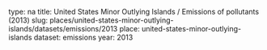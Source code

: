 type: na
title: United States Minor Outlying Islands / Emissions of pollutants (2013)
slug: places/united-states-minor-outlying-islands/datasets/emissions/2013
place: united-states-minor-outlying-islands
dataset: emissions
year: 2013
